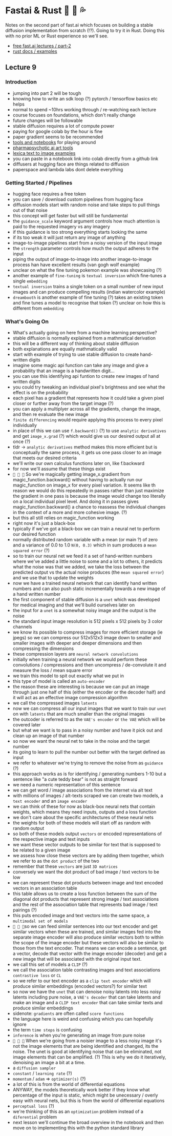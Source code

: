 # Fastai & Rust 🦀 👀 💦

Notes on the second part of fast.ai which focuses on building a stable diffusion implementation from scratch (!?). Going to try it in Rust. Doing this with no prior ML or Rust experience so we'll see. 
- [free fast.ai lectures / part-2](https://www.fast.ai/posts/part2-2022-preview.html)
- [rust docs / examples](https://doc.rust-lang.org/stable/rust-by-example/hello.html)

## Lecture 9

### Introduction
* jumping into part 2 will be tough
* knowing how to write an sdk loop (?) pytorch / tensorflow basics etc helps
* normal to spend ~10hrs working through / re-watching each lecture
* course focuses on foundations, which don't really change
* future changes will be followable
* stable diffusion requires a lot of compute power
* paying for google colab by the hour is fine
* paper gradient seems to be recommended
* [tools and notebooks](https://github.com/fastai/diffusion-nbs/blob/master/suggested_tools.md) for playing around
* [pharmapsychotic ai art tools](https://pharmapsychotic.com/tools.html)
* [lexica text to image examples](https://lexica.art/)
* you can paste in a notebook link into colab directly from a github link
* diffusers at hugging face are things related to diffusion
* paperspace and lambda labs dont delete everything

### Getting Started / Pipelines
* hugging face requires a free token
* you can save / download custom pipelines from hugging face
* diffusion models start with random noise and take steps to pull things out of that noise
* this concept will get faster but will still be fundamental
* the `guidance_scale` keyword argument controls how much attention is paid to the requested imagery vs any imagery
* if this guidance is too strong everything starts looking the same
* if its too weak it will just return any image of anything
* image-to-image pipelines start from a noisy version of the input image
* the ```strength``` parameter controls how much the output adheres to the input
* piping the output of image-to-image into another image-to-image process han have excellent results (van gogh wolf example)
* unclear on what the fine tuning pokemon example was showcasing (?)
* another example of ```fine-tuning``` is ```textual inversion``` which fine-tunes a single ```embedding```
* ```textual inversion``` trains a single token on a small number of new input images and can produce compelling results (indian watercolor example)
* ```dreambooth``` is another example of fine tuning (?) takes an existing token and fine tunes a model to recognise that token (?) unclear on how this is different from ```embedding```

### What's Going On
* What's actually going on here from a machine learning perspective?
* stable diffusion is normally explained from a mathmatical derivation
* this will be a different way of thinking about stable diffusion
* both explanations are equally mathmatically valid
* start with example of trying to use stable diffusion to create hand-written digits
* imagine some magic api function can take any image and give a probability that an image is a handwritten digit...
* you can use this identifying api funtion to create new images of hand written digits
* you could try tweaking an individual pixel's brightness and see what the effect is on the probability
* each pixel has a gradient that represents how it could take a given pixel closer or further away from the target image (?)
* you can apply a multiplyer across all the gradients, change the image, and then re evaluate the new image
* ```finite differencing``` would require applying this process to every pixel individually
* in place of this we can use ```f.backward()``` (?) to use ```analytic derivatives``` and get ```image_x.grad``` (?) which would give us our desired output all at once (?)
* tldr → ```analytic derivatives``` method makes this more efficient but is conceptually the same process, it gets us one pass closer to an image that meets our desired criteria
* we'll write our own calculus functions later on, like f.backward
* for now we'll assume that these things exist
* ```🤔 🤔 🤔``` So we're magically getting image_x.gradient from magic_function.backward() without having to actually run our magic_function on image_x for every pixel variation. It seems like th reason we would do this repeatedly in passes rather than just maximize the gradient in one pass is because the image would change too literally on a local individual pixel level. And doing it in passes gives magic_function.backward() a chance to reassess the individual changes in the context of a more and more cohesive image. (?)
* but this all still relies on magic_function working
* right now it's just a black-box
* typically if we've got a black-box we can train a neural net to perform our desired function
* normally distributed random variable with a mean (or main ?) of zero and a variance of 0.0 to 1.0 ```N(0, 0.3)``` which in sum produces a ```mean squared error``` (?)
* so to train our neural net we feed it a set of hand-written numbers where we've added a little noise to some and a lot to others, it predicts what the noise was that we added, we take the loss between the predicted output vs the actual noise produces (the ```mean squared error```) and we use that to update the weights
* now we have a trained neural network that can identify hand written numbers and can also push static incrementally towards a new image of a hand written number
* the first component of stable diffusion is a ```unet``` which was developed for medical imaging and that we'll build ourselves later on
* the input for a ```unet``` is a somewhat noisy image and the output is the noise
* the standard input image resolution is 512 pixels x 512 pixels by 3 color channels
* we know its possible to compress images for more efficient storage (ie jpegs) so we can compress our 512x512x3 image down to smaller and smaller images with deeper and deeper dimensions and then compressing the dimensions
* these compression layers are ```neural network convolutions```
* initially when training a neural network we would perform these convolutions / compressions and then uncompress / de-convolute it and measure the loss / mean square error
* we train this model to spit out exactly what we put in
* this type of model is called an ```auto-encoder```
* the reason these are interesting is because we can put an image through just one half of this (either the encoder or the decoder half) and it will act as an effective image compression algorithm
* we call the compressed images ```latents```
* now we can compress all our input images that we want to train our ```unet``` on with ```latents``` that are much smaller than the original images
* the outcoder is referred to as the ```VAE's encoder``` or ```the VAE``` which will be covered later
* but what we want is to pass in a noisy number and have it pick out and clean up an image of that number
* so now we want the neural net to take in the noise and the target number
* its going to learn to pull the number out better with the target defined as input
* we refer to whatever we're trying to remove the noise from as ```guidance``` (?)
* this approach works as is for identifying / generating numbers 1-10 but a sentence like "a cute teddy bear" is  not as straight forward
* we need a numeric representation of this sentence
* we can get word / image associations from the internet via alt text
* with millions of images / alt-texts scraped we can create two models, a ```text encoder``` and an ```image encoder```
* we can think of these for now as black-box neural nets that contain weights, which means they need inputs, outputs and a loss function
* we don't care about the specific architectures of these neural nets
* the weights for both of these models will start off as random with random output
* so both of these models output ```vectors``` or encoded representations of the respective image and text inputs
* we want these vector outputs to be similar for text that is supposed to be related to a given image
* we assess how close these vectors are by adding them together, which we refer to as the ```dot product``` of the two
* remember that these ```vectors``` are just ```3D matrices```
* conversely we want the dot product of bad image / text vectors to be low
* we can represent these dot products between image and text encoded vectors in an association table
* this table allows us to create a loss function between the sum of the diagonal dot products that represent strong image / text associations and the rest of the association table that represents bad image / text pairings (?)
* this puts encoded image and text vectors into the same space, a ```multimodal set of models```
* ```🤯 🤯 🤯```so we can feed similar sentences into our text encoder and get similar vectors when these are trained, and similar images fed into the separate image encoder will also produce similar vectors both to within the scope of the image encoder but these vectors will also be similar to those from the text encoder. That means we can encode a sentence, get a vector, decode that vector with the image encoder (decoder) and get a new image that will be associated with the original input text.
* we call this set of models a ```CLIP``` (?)
* we call the association table contrasting images and text associations ```contrastive loss``` or ```CL```
* so we refer to our text encoder as a ```clip text encoder``` which will produce similar embeddings (encoded vectors?) for similar text
* so now we have the ```unet``` that can denoise noisy latents into less noisy latents including pure noise, a ```VAE's decoder``` that can take latents and make an image and a ```CLIP text encoder``` that can take similar texts and produce similar embeddings
* sidenote: ```gradients``` are often called ```score functions```
* the language here is weird and confusing which you can hopefully ignore
* the term ```time steps``` is confusing
* ```inference``` is when you're generating an image from pure noise
* ```🤔 🤔 🤔``` When we're going from a noisier image to a less noisy image it's not the image elements that are being identified and changed, its the noise. The unet is good at identifying noise that can be eliminated, not image elements that can be amplified. (?) This is why we do it iteratively, denoising an image a bit at a time.
* a ```diffusion sampler```
* ```constant``` / ```learning rate``` (?) 
* ```momentum``` / ```adam``` => ```optimizer(s)``` (?)
* a lot of this is from the world of differential equations
* ANYWAY, the models theoretically work better if they know what percentage of the input is static, which might be unecessary / overly easy with neural nets, but this is from the world of differential equations
* ```perceptual loss``` (?)
* we're thinking of this as an ```optimization``` problem instead of a ```diferential``` problem
* next lesson we'll continue the broad overview in the notebook and then move on to implementing this with the python standard library

